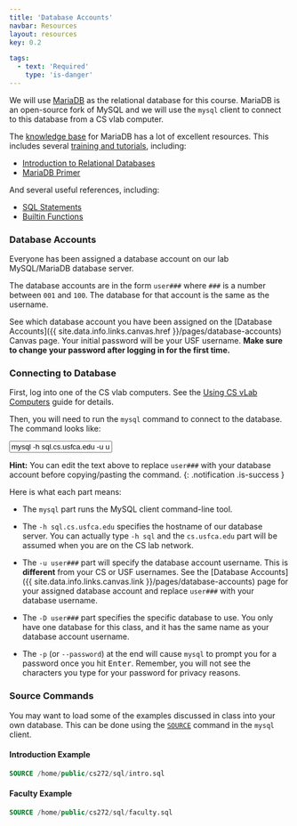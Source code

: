 ```yaml
---
title: 'Database Accounts'
navbar: Resources
layout: resources
key: 0.2

tags:
  - text: 'Required'
    type: 'is-danger'
---
```


We will use [MariaDB](https://mariadb.org/) as the relational database for this course. MariaDB is an open-source fork of MySQL and we will use the `mysql` client to connect to this database from a CS vlab computer.

The [knowledge base](https://mariadb.org/documentation/) for MariaDB has a lot of excellent resources. This includes several [training and tutorials](https://mariadb.com/kb/en/training-tutorials/), including:

  - [Introduction to Relational Databases](https://mariadb.com/kb/en/introduction-to-relational-databases/)
  - [MariaDB Primer](https://mariadb.com/kb/en/a-mariadb-primer/)

And several useful references, including:

  - [SQL Statements](https://mariadb.com/kb/en/sql-statements/)
  - [Builtin Functions](https://mariadb.com/kb/en/built-in-functions/)

### Database Accounts

Everyone has been assigned a database account on our lab MySQL/MariaDB database server.

The database accounts are in the form `user###` where `###` is a number between `001` and `100`. The database for that account is the same as the username.

See which database account you have been assigned on the [Database Accounts]({{ site.data.info.links.canvas.href }}/pages/database-accounts) Canvas page. Your initial password will be your USF username. **Make sure to change your password after logging in for the first time.**

### Connecting to Database

First, log into one of the CS vlab computers. See the [Using CS vLab Computers](/resources/databases/using-cs-lab-computers.html) guide for details.

Then, you will need to run the `mysql` command to connect to the database. The command looks like:

<input type="text" class="input is-expanded is-family-code" value="mysql -h sql.cs.usfca.edu -u user### -D user### -p"/>

**Hint:** You can edit the text above to replace `user###` with your database account before copying/pasting the command.
{: .notification .is-success }

Here is what each part means:

  - The `mysql` part runs the MySQL client command-line tool.

  - The `-h sql.cs.usfca.edu` specifies the hostname of our database server. You can actually type `-h sql` and the `cs.usfca.edu` part will be assumed when you are on the CS lab network.

  - The `-u user###` part will specify the database account username. This is **different** from your CS or USF usernames. See the [Database Accounts]({{ site.data.info.links.canvas.link }}/pages/database-accounts) page for your assigned database account and replace `user###` with your database username.

  - The `-D user###` part specifies the specific database to use. You only have one database for this class, and it has the same name as your database account username.

  - The `-p` (or `--password`) at the end will cause `mysql` to prompt you for a password once you hit <kbd>Enter</kbd>. Remember, you will not see the characters you type for your password for privacy reasons.

### Source Commands

You may want to load some of the examples discussed in class into your own database. This can be done using the [`SOURCE`](https://mariadb.com/kb/en/mysql-command-line-client/) command in the `mysql` client.

#### Introduction Example

```sql
SOURCE /home/public/cs272/sql/intro.sql
```

#### Faculty Example

```sql
SOURCE /home/public/cs272/sql/faculty.sql
```
